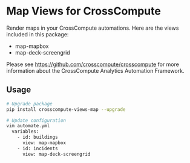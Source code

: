 # Map Views for CrossCompute

Render maps in your CrossCompute automations. Here are the views included in this package:

- map-mapbox
- map-deck-screengrid

Please see https://github.com/crosscompute/crosscompute for more information about the CrossCompute Analytics Automation Framework.

## Usage

```bash
# Upgrade package
pip install crosscompute-views-map --upgrade

# Update configuration
vim automate.yml
  variables:
    - id: buildings
      view: map-mapbox
    - id: incidents
      view: map-deck-screengrid
```
